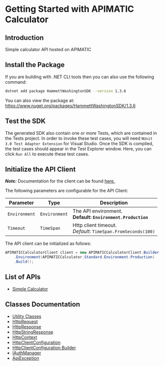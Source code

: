 
# Getting Started with APIMATIC Calculator

## Introduction

Simple calculator API hosted on APIMATIC

## Install the Package

If you are building with .NET CLI tools then you can also use the following command:

```bash
dotnet add package HammettWashingtonSDK --version 1.3.6
```

You can also view the package at:
https://www.nuget.org/packages/HammettWashingtonSDK/1.3.6

## Test the SDK

The generated SDK also contain one or more Tests, which are contained in the Tests project. In order to invoke these test cases, you will need `NUnit 3.0 Test Adapter Extension` for Visual Studio. Once the SDK is complied, the test cases should appear in the Test Explorer window. Here, you can click `Run All` to execute these test cases.

## Initialize the API Client

**_Note:_** Documentation for the client can be found [here.](https://www.github.com/ZahraN444/hammett-washington-dotnet-sdk/tree/1.3.6/doc/client.md)

The following parameters are configurable for the API Client:

| Parameter | Type | Description |
|  --- | --- | --- |
| `Environment` | `Environment` | The API environment. <br> **Default: `Environment.Production`** |
| `Timeout` | `TimeSpan` | Http client timeout.<br>*Default*: `TimeSpan.FromSeconds(100)` |

The API client can be initialized as follows:

```csharp
APIMATICCalculatorClient client = new APIMATICCalculatorClient.Builder()
    .Environment(APIMATICCalculator.Standard.Environment.Production)
    .Build();
```

## List of APIs

* [Simple Calculator](https://www.github.com/ZahraN444/hammett-washington-dotnet-sdk/tree/1.3.6/doc/controllers/simple-calculator.md)

## Classes Documentation

* [Utility Classes](https://www.github.com/ZahraN444/hammett-washington-dotnet-sdk/tree/1.3.6/doc/utility-classes.md)
* [HttpRequest](https://www.github.com/ZahraN444/hammett-washington-dotnet-sdk/tree/1.3.6/doc/http-request.md)
* [HttpResponse](https://www.github.com/ZahraN444/hammett-washington-dotnet-sdk/tree/1.3.6/doc/http-response.md)
* [HttpStringResponse](https://www.github.com/ZahraN444/hammett-washington-dotnet-sdk/tree/1.3.6/doc/http-string-response.md)
* [HttpContext](https://www.github.com/ZahraN444/hammett-washington-dotnet-sdk/tree/1.3.6/doc/http-context.md)
* [HttpClientConfiguration](https://www.github.com/ZahraN444/hammett-washington-dotnet-sdk/tree/1.3.6/doc/http-client-configuration.md)
* [HttpClientConfiguration Builder](https://www.github.com/ZahraN444/hammett-washington-dotnet-sdk/tree/1.3.6/doc/http-client-configuration-builder.md)
* [IAuthManager](https://www.github.com/ZahraN444/hammett-washington-dotnet-sdk/tree/1.3.6/doc/i-auth-manager.md)
* [ApiException](https://www.github.com/ZahraN444/hammett-washington-dotnet-sdk/tree/1.3.6/doc/api-exception.md)

